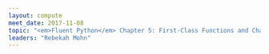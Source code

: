 ```yaml
---
layout: compute
meet_date: 2017-11-08
topic: "<em>Fluent Python</em> Chapter 5: First-Class Functions and Chapter 6: Design Patterns with First-Class Functions"
leaders: "Rebekah Mohn"
---
```


